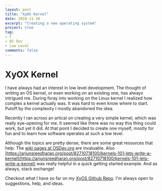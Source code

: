 ```yaml
---
layout: post
title: "XyOS Kernel"
date: 2018-11-30
excerpt: "Creating a new operating system"
project: true
tag:
- C
- OS Dev
- Low Level
comments: false
---
```


# XyOX Kernel

I have always had an interest in low level development. The thought of writing an OS kernel, or even working on an existing one, has always intrigued me. During foray into working on the Linux kernel I realized how complex a kernel actually was. It was hard to even know where to start. Putoff by the complexity I mostly abandoned the idea.

Recently I ran across an artical on creating a very simple kernel, which was really eye-opening for me. It seemed like there was no way this thing could work, but yet it did. At that point I decided to create one myself, mostly for fun and to learn how software operates at such a low level.

Although the topics are pretty dense, there are some great resources that help. The [wiki pages at OSDev.org](https://wiki.osdev.org/Main_Page) are invaluable. Also [https://arjunsreedharan.org/post/82710718100/kernels-101-lets-write-a-kernel](https://arjunsreedharan.org/post/82710718100/kernels-101-lets-write-a-kernel) was really helpful in a quick getting started example. And as always, stack exchange!

Checkout what I have so far on my [XyOS Github Repo](https://github.com/emersonmde/xyos). I'm always open to suggestions, help, and ideas.
